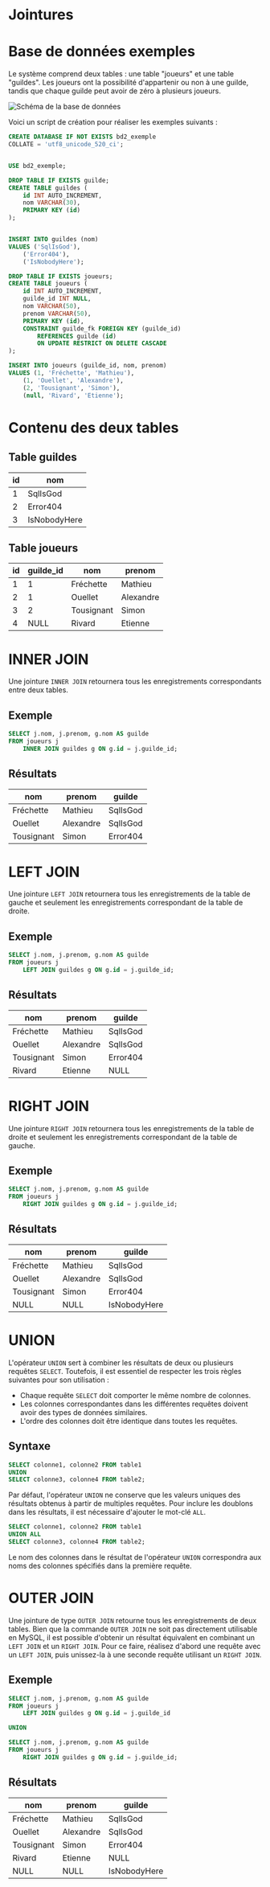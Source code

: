 # Jointures  

# Base de données exemples

Le système comprend deux tables : une table "joueurs" et une table "guildes". Les joueurs ont la possibilité d'appartenir ou non à une guilde, tandis que chaque guilde peut avoir de zéro à plusieurs joueurs.  

![Schéma de la base de données](../images/joueurs_guildes.svg)

Voici un script de création pour réaliser les exemples suivants :  

```sql 
CREATE DATABASE IF NOT EXISTS bd2_exemple  
COLLATE = 'utf8_unicode_520_ci';  


USE bd2_exemple;  

DROP TABLE IF EXISTS guilde;
CREATE TABLE guildes (
	id INT AUTO_INCREMENT,
	nom VARCHAR(30),
	PRIMARY KEY (id)
);


INSERT INTO guildes (nom) 
VALUES ('SqlIsGod'), 
	('Error404'), 
	('IsNobodyHere');

DROP TABLE IF EXISTS joueurs;
CREATE TABLE joueurs (
	id INT AUTO_INCREMENT,
	guilde_id INT NULL,
	nom VARCHAR(50),
	prenom VARCHAR(50),
	PRIMARY KEY (id),
	CONSTRAINT guilde_fk FOREIGN KEY (guilde_id) 
		REFERENCES guilde (id) 
		ON UPDATE RESTRICT ON DELETE CASCADE
);

INSERT INTO joueurs (guilde_id, nom, prenom) 
VALUES (1, 'Fréchette', 'Mathieu'), 
	(1, 'Ouellet', 'Alexandre'), 
	(2, 'Tousignant', 'Simon'),
	(null, 'Rivard', 'Etienne');
```

# Contenu des deux tables  

## Table guildes

| id  | nom           |
|-----|---------------|
| 1   | SqlIsGod      |
| 2   | Error404      |
| 3   | IsNobodyHere  |

## Table joueurs

| id  | guilde_id | nom        | prenom   |
|-----|-----------|------------|----------|
| 1   | 1         | Fréchette  | Mathieu  |
| 2   | 1         | Ouellet    | Alexandre|
| 3   | 2         | Tousignant | Simon    |
| 4   | NULL      | Rivard     | Etienne  |

# INNER JOIN

Une jointure ```INNER JOIN``` retournera tous les enregistrements correspondants entre deux tables.

## Exemple

```sql
SELECT j.nom, j.prenom, g.nom AS guilde
FROM joueurs j 
    INNER JOIN guildes g ON g.id = j.guilde_id;
```

## Résultats

| nom        | prenom     | guilde     |
|------------|------------|------------|
| Fréchette  | Mathieu    | SqlIsGod   |
| Ouellet    | Alexandre  | SqlIsGod   |
| Tousignant | Simon      | Error404   |

# LEFT JOIN

Une jointure ```LEFT JOIN``` retournera tous les enregistrements de la table de gauche et seulement les enregistrements correspondant de la table de droite.

## Exemple

```sql
SELECT j.nom, j.prenom, g.nom AS guilde
FROM joueurs j 
    LEFT JOIN guildes g ON g.id = j.guilde_id;
```

## Résultats

| nom        | prenom     | guilde     |
|------------|------------|------------|
| Fréchette  | Mathieu    | SqlIsGod   |
| Ouellet    | Alexandre  | SqlIsGod   |
| Tousignant | Simon      | Error404   |
| Rivard      | Etienne   | NULL       |

# RIGHT JOIN

Une jointure ```RIGHT JOIN``` retournera tous les enregistrements de la table de droite et seulement les enregistrements correspondant de la table de gauche.

## Exemple

```sql
SELECT j.nom, j.prenom, g.nom AS guilde
FROM joueurs j 
    RIGHT JOIN guildes g ON g.id = j.guilde_id;
```

## Résultats

| nom        | prenom     | guilde     |
|------------|------------|------------|
| Fréchette  | Mathieu    | SqlIsGod   |
| Ouellet    | Alexandre  | SqlIsGod   |
| Tousignant | Simon      | Error404   |
| NULL       | NULL       | IsNobodyHere |

	
# UNION

L'opérateur `UNION` sert à combiner les résultats de deux ou plusieurs requêtes `SELECT`. Toutefois, il est essentiel de respecter les trois règles suivantes pour son utilisation :

- Chaque requête `SELECT` doit comporter le même nombre de colonnes.
- Les colonnes correspondantes dans les différentes requêtes doivent avoir des types de données similaires.
- L'ordre des colonnes doit être identique dans toutes les requêtes. 

## Syntaxe

```sql
SELECT colonne1, colonne2 FROM table1
UNION
SELECT colonne3, colonne4 FROM table2;
``` 

Par défaut, l'opérateur `UNION` ne conserve que les valeurs uniques des résultats obtenus à partir de multiples requêtes. Pour inclure les doublons dans les résultats, il est nécessaire d'ajouter le mot-clé `ALL`.

```sql
SELECT colonne1, colonne2 FROM table1
UNION ALL
SELECT colonne3, colonne4 FROM table2;
```

Le nom des colonnes dans le résultat de l'opérateur `UNION` correspondra aux noms des colonnes spécifiés dans la première requête.

# OUTER JOIN

Une jointure de type `OUTER JOIN` retourne tous les enregistrements de deux tables. Bien que la commande `OUTER JOIN` ne soit pas directement utilisable en MySQL, il est possible d'obtenir un résultat équivalent en combinant un `LEFT JOIN` et un `RIGHT JOIN`. Pour ce faire, réalisez d'abord une requête avec un `LEFT JOIN`, puis unissez-la à une seconde requête utilisant un `RIGHT JOIN`. 

## Exemple

```sql
SELECT j.nom, j.prenom, g.nom AS guilde
FROM joueurs j 
    LEFT JOIN guildes g ON g.id = j.guilde_id

UNION

SELECT j.nom, j.prenom, g.nom AS guilde
FROM joueurs j 
    RIGHT JOIN guildes g ON g.id = j.guilde_id;
``` 

## Résultats

| nom        | prenom     | guilde     |
|------------|------------|------------|
| Fréchette  | Mathieu    | SqlIsGod   |
| Ouellet    | Alexandre  | SqlIsGod   |
| Tousignant | Simon      | Error404   |
| Rivard      | Etienne   | NULL       |
| NULL       | NULL       | IsNobodyHere |
